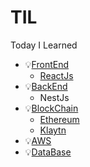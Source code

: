 # TIL
Today I Learned



* 💡[FrontEnd](https://github.com/ms3221/TIL/tree/main/FrontEnd)
  * [ReactJs](https://github.com/ms3221/TIL/tree/main/FrontEnd/ReactJS)
* 💡[BackEnd](https://github.com/ms3221/TIL/tree/main/BackEnd)
  * NestJs
* 💡[BlockChain](https://github.com/ms3221/TIL/tree/main/BlockChain)
  * [Ethereum](https://github.com/ms3221/TIL/tree/main/BlockChain/Ethereum)
  * [Klaytn](https://github.com/ms3221/TIL/tree/main/BlockChain/Klaytn)
* 💡[AWS]()  
* 💡[DataBase]()


